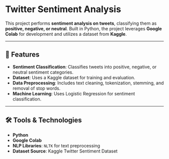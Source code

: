 # Twitter Sentiment Analysis

This project performs **sentiment analysis on tweets**, classifying them as **positive, negative, or neutral**. Built in Python, the project leverages **Google Colab** for development and utilizes a dataset from **Kaggle**.

---

## 🚀 Features
- **Sentiment Classification**: Classifies tweets into positive, negative, or neutral sentiment categories.
- **Dataset**: Uses a Kaggle dataset for training and evaluation.
- **Data Preprocessing**: Includes text cleaning, tokenization, stemming, and removal of stop words.
- **Machine Learning**: Uses Logistic Regression for sentiment classification.


---

## 🛠️ Tools & Technologies
- **Python**  
- **Google Colab**
- **NLP Libraries**: `NLTK` for text preprocessing  
- **Dataset Source**: Kaggle Twitter Sentiment Dataset


